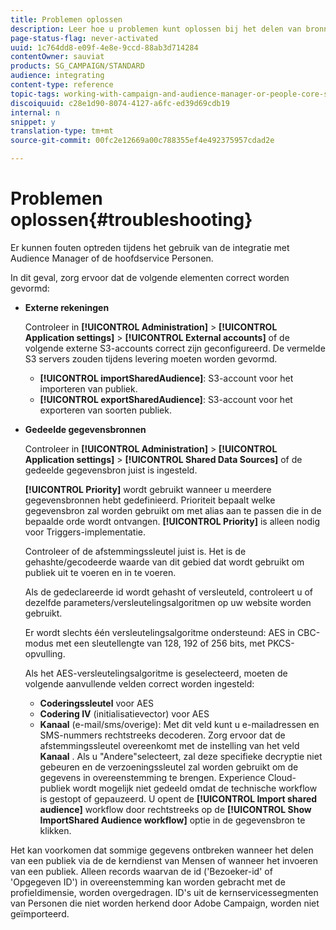 ```yaml
---
title: Problemen oplossen
description: Leer hoe u problemen kunt oplossen bij het delen van bronnen.
page-status-flag: never-activated
uuid: 1c764dd8-e09f-4e8e-9ccd-88ab3d714284
contentOwner: sauviat
products: SG_CAMPAIGN/STANDARD
audience: integrating
content-type: reference
topic-tags: working-with-campaign-and-audience-manager-or-people-core-service
discoiquuid: c28e1d90-8074-4127-a6fc-ed39d69cdb19
internal: n
snippet: y
translation-type: tm+mt
source-git-commit: 00fc2e12669a00c788355ef4e492375957cdad2e

---
```



# Problemen oplossen{#troubleshooting}

Er kunnen fouten optreden tijdens het gebruik van de integratie met Audience Manager of de hoofdservice Personen.

In dit geval, zorg ervoor dat de volgende elementen correct worden gevormd:

* **Externe rekeningen**

   Controleer in **[!UICONTROL Administration]** > **[!UICONTROL Application settings]** > **[!UICONTROL External accounts]** of de volgende externe S3-accounts correct zijn geconfigureerd. De vermelde S3 servers zouden tijdens levering moeten worden gevormd.

   * **[!UICONTROL importSharedAudience]**: S3-account voor het importeren van publiek.
   * **[!UICONTROL exportSharedAudience]**: S3-account voor het exporteren van soorten publiek.

* **Gedeelde gegevensbronnen**

   Controleer in **[!UICONTROL Administration]** > **[!UICONTROL Application settings]** > **[!UICONTROL Shared Data Sources]** of de gedeelde gegevensbron juist is ingesteld.

   **[!UICONTROL Priority]** wordt gebruikt wanneer u meerdere gegevensbronnen hebt gedefinieerd. Prioriteit bepaalt welke gegevensbron zal worden gebruikt om met alias aan te passen die in de bepaalde orde wordt ontvangen. **[!UICONTROL Priority]** is alleen nodig voor Triggers-implementatie.

   Controleer of de afstemmingssleutel juist is. Het is de gehashte/gecodeerde waarde van dit gebied dat wordt gebruikt om publiek uit te voeren en in te voeren.

   Als de gedeclareerde id wordt gehasht of versleuteld, controleert u of dezelfde parameters/versleutelingsalgoritmen op uw website worden gebruikt.

   Er wordt slechts één versleutelingsalgoritme ondersteund: AES in CBC-modus met een sleutellengte van 128, 192 of 256 bits, met PKCS-opvulling.

   Als het AES-versleutelingsalgoritme is geselecteerd, moeten de volgende aanvullende velden correct worden ingesteld:

   * **Coderingssleutel** voor AES
   * **Codering IV** (initialisatievector) voor AES
   * **Kanaal** (e-mail/sms/overige): Met dit veld kunt u e-mailadressen en SMS-nummers rechtstreeks decoderen. Zorg ervoor dat de afstemmingssleutel overeenkomt met de instelling van het veld **Kanaal** . Als u &quot;Andere&quot;selecteert, zal deze specifieke decryptie niet gebeuren en de verzoeningssleutel zal worden gebruikt om de gegevens in overeenstemming te brengen.
   Experience Cloud-publiek wordt mogelijk niet gedeeld omdat de technische workflow is gestopt of gepauzeerd. U opent de **[!UICONTROL Import shared audience]** workflow door rechtstreeks op de **[!UICONTROL Show ImportShared Audience workflow]** optie in de gegevensbron te klikken.

Het kan voorkomen dat sommige gegevens ontbreken wanneer het delen van een publiek via de de kerndienst van Mensen of wanneer het invoeren van een publiek. Alleen records waarvan de id (&#39;Bezoeker-id&#39; of &#39;Opgegeven ID&#39;) in overeenstemming kan worden gebracht met de profieldimensie, worden overgedragen. ID&#39;s uit de kernservicessegmenten van Personen die niet worden herkend door Adobe Campaign, worden niet geïmporteerd.
